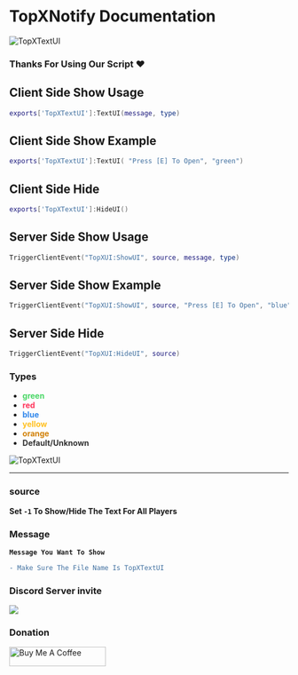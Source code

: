 # TopXNotify Documentation

![TopXTextUI](https://cdn.discordapp.com/attachments/1173827107953057862/1173829005535891456/TEXTUI.png?ex=65656073&is=6552eb73&hm=69d81ec4bf714aa213e3ac52defa3318e73d9b0d24562b8c9c22e98069e7bfa9&)

### Thanks For Using Our Script ❤️


## Client Side Show Usage

```lua
exports['TopXTextUI']:TextUI(message, type)
```

## Client Side Show Example

```lua
exports['TopXTextUI']:TextUI( "Press [E] To Open", "green")
```

## Client Side Hide

```lua
exports['TopXTextUI']:HideUI()
```

## Server Side Show Usage

```lua
TriggerClientEvent("TopXUI:ShowUI", source, message, type)
```

## Server Side Show Example

```lua
TriggerClientEvent("TopXUI:ShowUI", source, "Press [E] To Open", "blue")
```
## Server Side Hide

```lua
TriggerClientEvent("TopXUI:HideUI", source)
```
### Types

- **<span style="color:rgba(71, 215, 100, 1)">green</span><br>**
- **<span style="color:rgba(255, 53, 91, 1)">red</span><br>**
- **<span style="color:rgba(47, 134, 235, 1)">blue</span><br>**
- **<span style="color:rgba(255, 192, 33, 1)">yellow</span><br>**
- **<span style="color:rgb(209, 128, 6) ">orange</span><br>**
- **<span style="color:rgba(51, 51, 51, 1)">Default/Unknown</span><br>**

![TopXTextUI](https://cdn.discordapp.com/attachments/1083634745172299808/1174025379233681408/image.png?ex=65661756&is=6553a256&hm=413555ae3f952653f2c4205b0d965e6541499c54e18027f626da617ceaa6ddd7&)


<hr>

### source

**Set `-1` To Show/Hide The Text For All Players**

### Message 

**`Message You Want To Show`**

```diff
- Make Sure The File Name Is TopXTextUI
```

### Discord Server invite
[![](https://dcbadge.vercel.app/api/server/vuJQnbEMyu)](https://discord.gg/vuJQnbEMyu)

### Donation
<a href="https://www.buymeacoffee.com/topxteam26" target="_blank"><img src="https://cdn.buymeacoffee.com/buttons/default-orange.png" alt="Buy Me A Coffee" height="35" width="174"></a>